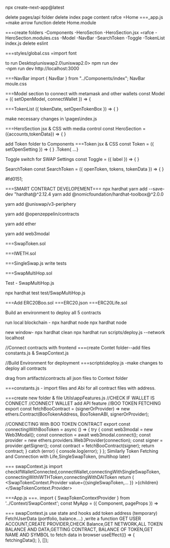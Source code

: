 npx create-next-app@latest

delete pages/api folder 
delete index page content 
rafce =Home 
===_app.js =make arrow function 
delete Home.module

===create folders 
 -Components
    -HeroSection 
        -HeroSection.jsx =rafce
        -HeroSection.modules.css
    -Model
    -NavBar
    -SearchToken
    -Toggle
    -TokenList
    index.js
delete eslint 

===styles/global.css =import font 


to run  Desktop\uniswap2.0\uniswap2.0> npm run dev  
-npm run dev 
http://localhost:3000

===NavBar 
import { NavBar } from "../Components/index";
<NavBar/>
NavBar moule.css 

===Model section to connect with metamask and other wallets
const Model = ({ setOpenModel, connectWallet }) => {

===TokenList ({ tokenDate, setOpenTokenBox }) => { } 

make necessary changes in \pages\index.js

===HeroSection jsx & CSS with media control 
const HeroSection = ({accounts,tokenData}) => { } 

add Token folder to Components 
===Token jsx & CSS 
const Token = ({ setOpenSetting }) => { }
.Token{ ...} 

Toggle switch for SWAP Settings
const Toggle = ({ label }) => { }

SearchToken 
const SearchToken = ({ openToken, tokens, tokenData }) => { }

#fd0151;

===SMART CONTRACT DEVELOPEMENT===
npx hardhat
yarn add --save-dev "hardhat@^2.12.4 
yarn add @nomicfoundation/hardhat-toolbox@^2.0.0

yarn add @uniswap/v3-periphery

yarn add @openzeppelin/contracts

yarn add ether

yarn add web3modal

===SwapToken.sol

===IWETH.sol

===SingleSwap.js write tests 

===SwapMultiHop.sol

Test  - SwapMultiHop.js

npx hardhat test test/SwapMultiHop.js

===Add  ERC20Boo.sol
===ERC20.json
===ERC20Life.sol


Build an environment to deploy all  5 contracts 

run local blockchain - npx hardhat node 
npx hardhat node 

new window- 
npx hardhat clean 
npx hardhat run scripts/deploy.js --network localhost

//Connect contracts with frontend
===create Contet folder--add files constants.js & SwapContext.js 

//Build Environment for deployment 
===scripts\deploy.js -make changes to deploy all contracts 

drag from artifacts\contracts all json files to Context folder  

===constants.js - import files and Abi for all contract files with address.

===create new folder & file 
Utils\appFeatures.js
//CHECK IF WALLET IS CONNECT
//CONNECT WALLET
add API feature 
//BOO TOKEN FETCHING 
export const fetchBooContract = (signerOrProvider) =>
  new ethers.Contract(BooTokenAddress, BooTokenABI, signerOrProvider);

//CONNECTING With BOO TOKEN CONTRACT
export const connectingWithBooToken = async () => {
  try {
    const web3modal = new Web3Modal();
    const connection = await web3modal.connect();
    const provider = new ethers.providers.Web3Provider(connection);
    const signer = provider.getSigner();
    const contract = fetchBooContract(signer);
    return contract;
  } catch (error) {
    console.log(error);
  }
};
Similarly Token Fetching and Connection with Life,SingleSwapToken, (multihop later) 



=== swapContext.js
import checkIfWalletConnected,connectWallet,connectingWithSingleSwapToken,
  connectingWithIWTHToken,connectingWithDAIToken
    return (
    <SwapTokenContext.Provider
      value={{singleSwapToken,...      }}
      >{children}
    </SwapTokenContext.Provider>

===App.js ===.
import { SwapTokenContextProvider } from '../Context/SwapContext';
const MyApp = ({ Component, pageProps }) => 
<div>
<SwapTokenContextProvider>
<NavBar/>
<Component {...pageProps} />
</SwapTokenContextProvider>
</div>


=== swapContext.js
use state and hooks 
add token address (temporary)
FetchUserData (portfolio, balance....) ,write a function GET USER ACCOUNT,CREATE PROVIDER,CHECK Balance,GET NETWORK,ALL TOKEN BALANCE AND DATA,GETTING CONTRACT, BALANCE OF TOKEN,GET NAME AND SYMBOL
 to fetch data in browser 
 useEffect(() => {
    fetchingData();
  }, []);